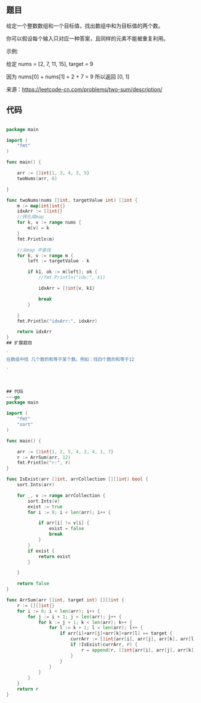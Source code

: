 


## 题目


给定一个整数数组和一个目标值，找出数组中和为目标值的两个数。

你可以假设每个输入只对应一种答案，且同样的元素不能被重复利用。

示例:

给定 nums = [2, 7, 11, 15], target = 9

因为 nums[0] + nums[1] = 2 + 7 = 9
所以返回 [0, 1]

来源：https://leetcode-cn.com/problems/two-sum/description/

##  代码
~~~ go

package main

import (
	"fmt"
)

func main() {

	arr := []int{1, 3, 4, 3, 5}
	twoNums(arr, 6)

}

func twoNums(nums []int, targetValue int) []int {
	m := map[int]int{}
	idxArr := []int{}
	//转化成map
	for k, v := range nums {
		m[v] = k
	}
	fmt.Println(m)

	//从map 中查找
	for k, v := range m {
		left := targetValue - k

		if k1, ok := m[left]; ok {
			//fmt.Println("idx:", k1)

			idxArr = []int{v, k1}

			break
		}

	}
	fmt.Println("idxArr:", idxArr)

	return idxArr
}
## 扩展题目

`
在数组中找 几个数的和等于某个数。例如：找四个数的和等于12

`



## 代码
~~~go
package main

import (
	"fmt"
	"sort"
)

func main() {

	arr := []int{1, 2, 5, 4, 2, 4, 1, 7}
	r := ArrSum(arr, 12)
	fmt.Println("r:", r)
}

func IsExist(arr []int, arrCollection [][]int) bool {
	sort.Ints(arr)

	for _, v := range arrCollection {
		sort.Ints(v)
		exist := true
		for i := 0; i < len(arr); i++ {

			if arr[i] != v[i] {
				exist = false
				break
			}
		}
		if exist {
			return exist
		}

	}

	return false
}

func ArrSum(arr []int, target int) [][]int {
	r := [][]int{}
	for i := 0; i < len(arr); i++ {
		for j := i + 1; j < len(arr); j++ {
			for k := j + 1; k < len(arr); k++ {
				for l := k + 1; l < len(arr); l++ {
					if arr[i]+arr[j]+arr[k]+arr[l] == target {
						currArr := []int{arr[i], arr[j], arr[k], arr[l]}
						if !IsExist(currArr, r) {
							r = append(r, []int{arr[i], arr[j], arr[k], arr[l]})
						}
					}
				}
			}
		}
	}
	return r
}


~~~
